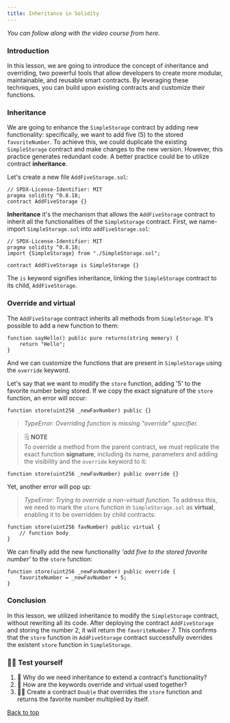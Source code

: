 ```yaml
---
title: Inheritance in Solidity
---
```


_You can follow along with the video course from here._

<a name="top"></a>
### Introduction
In this lesson, we are going to introduce the concept of inheritance and overriding, two powerful tools that allow developers to create more modular, maintainable, and reusable smart contracts. By leveraging these techniques, you can build upon existing contracts and customize their functions.

### Inheritance
We are going to enhance the `SimpleStorage` contract by adding new functionality: specifically, we want to add five (5) to the stored `favoriteNumber`.
To achieve this, we could duplicate the existing `SimpleStorage` contract and make changes to the new version. However, this practice generates redundant code. A better practice could be to utilize contract **inheritance**.

Let's create a new file `AddFiveStorage.sol`:
```solidity
// SPDX-License-Identifier: MIT
pragma solidity ^0.8.18;
contract AddFiveStorage {}
```
**Inheritance** it's the mechanism that allows the `AddFiveStorage` contract to inherit all the functionalities of the `SimpleStorage` contract.
First, we name-import `SimpleStorage.sol` into `addFiveStorage.sol`:

```solidity
// SPDX-License-Identifier: MIT
pragma solidity ^0.8.18;
import {SimpleStorage} from "./SimpleStorage.sol";

contract AddFiveStorage is SimpleStorage {}
```
The `is` keyword signifies inheritance, linking the `SimpleStorage` contract to its child, `AddFiveStorage`.

### Override and virtual
The `AddFiveStorage` contract inherits all methods from `SimpleStorage`. It's possible to add a new function to them:
```solidity
function sayHello() public pure returns(string memory) {
    return "Hello";
}
```
And we can customize the functions that are present in `SimpleStorage` using the `override` keyword.

Let's say that we want to modify the `store` function, adding '5' to the favorite number being stored. If we copy the exact signature of the `store` function, an error will occur:
```solidity
function store(uint256 _newFavNumber) public {}
```
> *TypeError: Overriding function is missing "override" specifier.*

>🗒️ **NOTE** <br>
To override a method from the parent contract, we must replicate the exact function **signature**, including its name, parameters and adding the visibility and the `override` keyword to it:
```solidity
function store(uint256 _newFavNumber) public override {}
```
Yet, another error will pop up:
> *TypeError: Trying to override a non-virtual function.*
To address this, we need to mark the `store` function in `SimpleStorage.sol` as **virtual**, enabling it to be overridden by child contracts:
```
function store(uint256 favNumber) public virtual {
    // function body
}
```
We can finally add the new functionality *'add five to the stored favorite number'* to the `store` function:
```solidity
function store(uint256 _newFavNumber) public override {
    favoriteNumber = _newFavNumber + 5;
}
```
### Conclusion
In this lesson, we utilized inheritance to modify the `SimpleStorage` contract, without rewriting all its code. After deploying the contract `AddFiveStorage` and storing the number 2, it will return the `favoriteNumber` 7. This confirms that the `store` function in `AddFiveStorage` contract successfully overrides the existent `store` function in `SimpleStorage`.

### 🧑‍💻 Test yourself
1. 📕 Why do we need inheritance to extend a contract's functionality?
2. 📕 How are the keywords override and virtual used together?
3. 🧑‍💻 Create a contract `Double` that overrides the `store` function and returns the favorite number multiplied by itself.

[Back to top](#top)